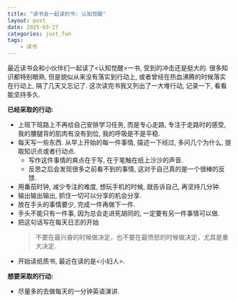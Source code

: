 ```yaml
---
title: "读书会一起读的书: 认知觉醒"
layout: post
date: 2025-03-27
categories: just_fun
tags:
    - 读书
---
```

最近读书会和小伙伴们一起读了<认知觉醒>一书, 受到的冲击还是挺大的. 很多知识都特别眼熟, 但是貌似从来没有落实到行动上, 或者曾经在热血沸腾的时候落实在行动上, 隔了几天又忘记了.
这次读完书我又列出了一大堆行动, 记录一下, 看看能坚持多久.

**已经采取的行动:**
- 上班下班路上不再给自己安排学习任务, 而是专心走路, 专注于走路时的感受, 我的腰腿背的肌肉有没有到位, 我的呼吸是不是平稳.
- 每天写一些东西. 从早上开始的每一件事情, 描述一下经过, 多问几个为什么, 提取知识点或者行动点.
  - 写作这件事情的爽点在于写, 在于笔触在纸上沙沙的声音. 
  - 反思之后会发现很多之前看不到的事情, 这对于自己真的是一个很棒的反馈.
- 用番茄时钟, 减少专注的难度, 想玩手机的时候, 就告诉自己, 再坚持几分钟. 
- 输出输出输出, 抓住一切可以分享的机会分享.
- 放在手头的事情要少, 完成一件再做下一件.
- 手头不能只有一件事, 因为总会走进死胡同的, 一定要有另一件事情可以做.
- 把这句话写在每天日志的开始
    > 不要在最兴奋的时候做决定，也不要在最愤怒的时候做决定，尤其是重大决定.
- 开始读纸质书, 最近在读的是<小妇人>.

**想要采取的行动:**
- 尽量多的去做每天的一分钟英语演讲.